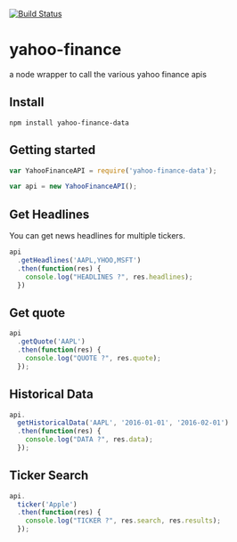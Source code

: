 [![Build Status](https://travis-ci.org/stephanepericat/yahoo-finance.svg?branch=master)](https://travis-ci.org/stephanepericat/yahoo-finance)

# yahoo-finance

a node wrapper to call the various yahoo finance apis

## Install

```shell
npm install yahoo-finance-data
```

## Getting started

```js
var YahooFinanceAPI = require('yahoo-finance-data');

var api = new YahooFinanceAPI();
```

## Get Headlines

You can get news headlines for multiple tickers.

```js
api
  .getHeadlines('AAPL,YHOO,MSFT')
  .then(function(res) {
    console.log("HEADLINES ?", res.headlines);
  })
```

## Get quote

```js
api
  .getQuote('AAPL')
  .then(function(res) {
    console.log("QUOTE ?", res.quote);
  });
```

## Historical Data

```js
api.
  getHistoricalData('AAPL', '2016-01-01', '2016-02-01')
  .then(function(res) {
    console.log("DATA ?", res.data);
  });
```

## Ticker Search

```js
api.
  ticker('Apple')
  .then(function(res) {
    console.log("TICKER ?", res.search, res.results);
  });
```
